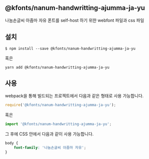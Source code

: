 
@kfonts/nanum-handwritting-ajumma-ja-yu
---------------------

나눔손글씨 아줌마 자유 폰트를 self-host 하기 위한 webfont 파일과 css 파일

설치
----

```
$ npm install --save @kfonts/nanum-handwritting-ajumma-ja-yu
```

혹은

```
yarn add @kfonts/nanum-handwritting-ajumma-ja-yu
```

사용
----

webpack을 통해 빌드되는 프로젝트에서 다음과 같은 형태로 사용 가능합니다.

```js
require('@kfonts/nanum-handwritting-ajumma-ja-yu');
```

혹은

```js
import '@kfonts/nanum-handwritting-ajumma-ja-yu';
```

그 후에 CSS 안에서 다음과 같이 사용 가능합니다.

```css
body {
    font-family: '나눔손글씨 아줌마 자유';
}
```
